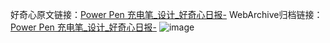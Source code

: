 好奇心原文链接：[Power Pen 充电笔_设计_好奇心日报-](https://www.qdaily.com/articles/4620.html)
WebArchive归档链接：[Power Pen 充电笔_设计_好奇心日报-](http://web.archive.org/web/20190623161707/https://www.qdaily.com/articles/4620.html)
![image](http://ww3.sinaimg.cn/large/007d5XDply1g3w53il9w1j30u02zkk6i)